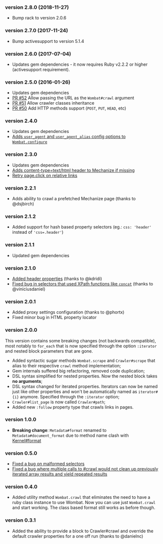 ### version 2.8.0 (2018-11-27)

* Bump rack to version 2.0.6

### version 2.7.0 (2017-11-24)

* Bump activesupport to version 5.1.4

### version 2.6.0 (2017-07-04)

* Updates gem dependencies - it now requires Ruby v2.2.2 or higher (activesupport requirement).

### version 2.5.0 (2016-01-26)

* Updates gem dependencies
* [PR #52](https://github.com/felipecsl/wombat/pull/52) Allow passing the URL as the `Wombat#crawl` argument
* [PR #51](https://github.com/felipecsl/wombat/pull/51) Allow crawler classes inheritance
* [PR #50](https://github.com/felipecsl/wombat/pull/50) Add HTTP methods support (`POST`, `PUT`, `HEAD`, etc)

### version 2.4.0

 * Updates gem dependencies
 * [Adds `user_agent` and `user_agent_alias` config options to `Wombat.configure`](https://github.com/felipecsl/wombat/pull/45)

### version 2.3.0

 * Updates gem dependencies
 * [Adds content-type=text/html header to Mechanize if missing](https://github.com/felipecsl/wombat/pull/40)
 * [Retry page.click on relative links](https://github.com/felipecsl/wombat/pull/32)

### version 2.2.1

 * Adds ability to crawl a prefetched Mechanize page (thanks to @dsjbirch)

### version 2.1.2

 * Added support for hash based property selectors (eg.: `css: 'header'` instead of `'css=.header'`)

### version 2.1.1

 * Updated gem dependencies

### version 2.1.0

 * [Added header properties](https://github.com/felipecsl/wombat/pull/11) (thanks to @kdridi)
 * [Fixed bug in selectors that used XPath functions like `concat`](https://github.com/felipecsl/wombat/pull/10) (thanks to @viniciusdaniel)

### version 2.0.1

 * Added proxy settings configuration (thanks to @phortx)
 * Fixed minor bug in HTML property locator

### version 2.0.0

This version contains some breaking changes (not backwards compatible), most notably to `for_each` that is now specified through the option `:iterator` and nested block parameters that are gone.

 * Added syntactic sugar methods `Wombat.scrape` and `Crawler#scrape` that alias to their respective `crawl` method implementation;
 * Gem internals suffered big refactoring, removed code duplication;
 * DSL syntax simplified for nested properties. Now the nested block takes **no arguments**;
 * DSL syntax changed for iterated properties. Iterators can now be named just like other properties and won't be automatically named as `iterator#{i}` anymore. Specified through the `:iterator` option;
 * `Crawler#list_page` is now called `Crawler#path`;
 * Added new `:follow` property type that crawls links in pages.

### version 1.0.0

 * **Breaking change**: `Metadata#format` renamed to `Metadata#document_format` due to method name clash with [Kernel#format](http://www.ruby-doc.org/core-1.9.3/Kernel.html#method-i-format)

### version 0.5.0

 * [Fixed a bug on malformed selectors](https://github.com/felipecsl/wombat/commit/e0f4eec20e1e2bb07a1813a1edd019933edeceaa)
 * [Fixed a bug where multiple calls to #crawl would not clean up previously iterated array results and yield repeated results](https://github.com/felipecsl/wombat/commit/40b09a5bf8b9ba08aa51b6f41f706b7c3c4e4252)

### version 0.4.0

 * Added utility method `Wombat.crawl` that eliminates the need to have a ruby class instance to use Wombat. Now you can use just `Wombat.crawl` and start working. The class based format still works as before though.

### version 0.3.1

 * Added the ability to provide a block to Crawler#crawl and override the default crawler properties for a one off run (thanks to @danielnc)
